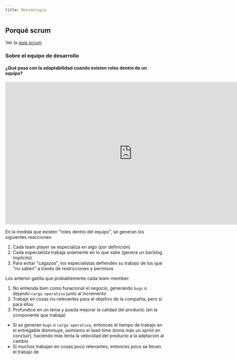 ```yaml
---
title: Metodología
---
```


## Porqué scrum

Ver la [guia scrum](https://scrumguides.org/scrum-guide.html)

### Sobre el equipo de desarrollo

#### ¿Qué pasa con la adaptabilidad cuando existen roles dentro de un equipo?

<iframe style="border:none" width="800" height="450" src="https://whimsical.com/embed/JogxCJXMKRyntJNqUY9HLT"></iframe>

En la medida que existen "roles dentro del equipo", se generan los siguientes reacciones:

1. Cada team player se especializa en algo (por definición)
2. Cada especialista trabaja solamente en lo que sabe (genera un backlog implícito)
3. Para evitar "cagazos", los especialistas defienden su trabajo de los que "no saben" a través de restricciones y permisos 

Los anterior gatilla que probablemente cada team-member:

1. No entienda bien como funacional el negocio, generando `bugs` o dejando `carga operativa` junto al incremento 
2. Trabaje en cosas no-relevantes para el objetivo de la compañía, pero sí para ellos
3. Profundice en un tema y pueda mejorar la calidad del producto (en la componente que trabaja)

- Si se generan `bugs` o `carga operativa`, entonces el tiempo de trabajo en el entregable disminuye, asimismo el lead-time (toma más un sprint en concluir), haciendo más lenta la velocidad del producto a la adptación al cambio
- Si muchos trabajan en cosas poco relevantes, entonces poco se llevan el trabajo de 